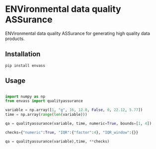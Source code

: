 # ENVironmental data quality ASSurance

ENVironmental data quality ASSurance for generating high quality data products.

## Installation

`pip install envass`

## Usage

```python

import numpy as np
from envass import qualityassurance

variable = np.array([1, "g", 16, 12.0, False, 0, 22.12, 5.77])
time = np.array(range(len(variable)))

qa = qualityassurance(variable, time, numeric=True, bounds=[1, 4])

checks={"numeric":True, "IQR":{"factor":4}, "IQR_window":{}}

qa = qualityassurance(variable),time, **checks)
```
